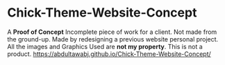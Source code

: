 # Chick-Theme-Website-Concept
A **Proof of Concept** Incomplete piece of work for a client.
Not made from the ground-up. Made by redesigning a previous website personal project.
All the images and Graphics Used are **not my property**.
This is not a product.
https://abdultawabj.github.io/Chick-Theme-Website-Concept/
